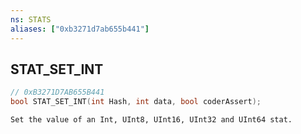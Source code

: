 ```yaml
---
ns: STATS
aliases: ["0xb3271d7ab655b441"]
---
```

## STAT_SET_INT

```c
// 0xB3271D7AB655B441
bool STAT_SET_INT(int Hash, int data, bool coderAssert);
```

```
Set the value of an Int, UInt8, UInt16, UInt32 and UInt64 stat.
```
